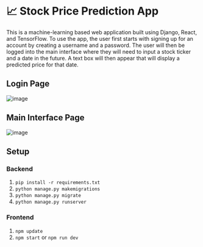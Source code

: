 # 📈 Stock Price Prediction App
This is a machine-learning based web application built using Django, React, and TensorFlow. To use the app, the user first starts with signing up for an account by creating a username and a password. The user will then be logged into the main interface where they will need to input a stock ticker and a date in the future. A text box will then appear that will display a predicted price for that date. 

## Login Page
![image](https://user-images.githubusercontent.com/87782709/198062961-8ffb60a1-339e-41fa-b96b-f4232b5e9fec.png)

## Main Interface Page
![image](https://user-images.githubusercontent.com/87782709/198063395-13a1a928-a274-457a-99df-b429d90f908b.png)

## Setup
### Backend
1. `pip install -r requirements.txt`
2. `python manage.py makemigrations`
3. `python manage.py migrate`
4. `python manage.py runserver`
### Frontend
1. `npm update`
2. `npm start` or `npm run dev`
